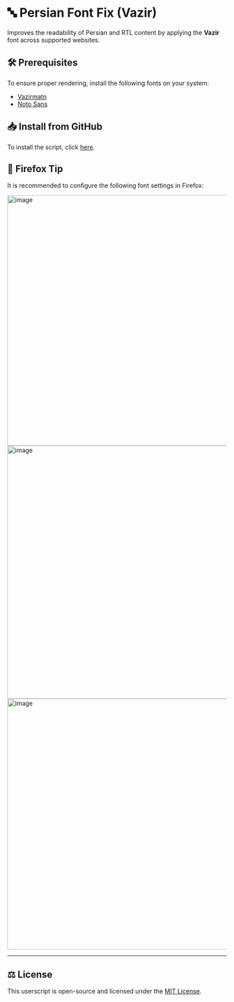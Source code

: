# 🔤 Persian Font Fix (Vazir)

Improves the readability of Persian and RTL content by applying the **Vazir** font across supported websites.

## **🛠 Prerequisites**

To ensure proper rendering, install the following fonts on your system:

- [Vazirmatn](https://fonts.google.com/specimen/Vazirmatn)
- [Noto Sans](https://fonts.google.com/noto/specimen/Noto+Sans)

## **📥 Install from GitHub**

To install the script, click [here](https://raw.githubusercontent.com/sinazadeh/userscripts/refs/heads/main/Persian_Font_Fix_Vazir.user.js).


## **🦊 Firefox Tip**

It is recommended to configure the following font settings in Firefox:

<img width="557" height="575" alt="image" src="https://github.com/user-attachments/assets/804503ee-90c8-4aee-b429-8a82c3612415" />
<img width="558" height="581" alt="image" src="https://github.com/user-attachments/assets/f7130a10-73a0-49e5-a515-fcc4b5a17c8f" />
<img width="557" height="576" alt="image" src="https://github.com/user-attachments/assets/1755ca76-3a1f-4d74-a7b4-4bba1b9d1d4c" />



---

## ⚖️ License

This userscript is open-source and licensed under the [MIT License](https://opensource.org/licenses/MIT).

